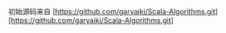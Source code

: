 初始源码来自 [https://github.com/garyaiki/Scala-Algorithms.git][https://github.com/garyaiki/Scala-Algorithms.git]
